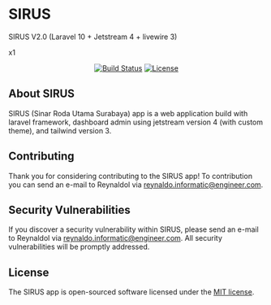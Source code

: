 # SIRUS

SIRUS V2.0 (Laravel 10 + Jetstream 4 + livewire 3)

x1

<p align="center">
<a href="https://github.com/laravel/framework/actions"><img src="https://github.com/laravel/framework/workflows/tests/badge.svg" alt="Build Status"></a>
<a href="https://packagist.org/packages/laravel/framework"><img src="https://img.shields.io/packagist/l/laravel/framework" alt="License"></a>
</p>

## About SIRUS

SIRUS (Sinar Roda Utama Surabaya) app is a web application build with laravel framework, dashboard admin using jetstream version 4 (with custom theme), and tailwind version 3.

## Contributing

Thank you for considering contributing to the SIRUS app! To contribution you can send an e-mail to Reynaldol via [reynaldo.informatic@engineer.com](mailto:reynaldo.informatic@engineer.com).

## Security Vulnerabilities

If you discover a security vulnerability within SIRUS, please send an e-mail to Reynaldol via [reynaldo.informatic@engineer.com](mailto:reynaldo.informatic@engineer.com). All security vulnerabilities will be promptly addressed.

## License

The SIRUS app is open-sourced software licensed under the [MIT license](https://opensource.org/licenses/MIT).

